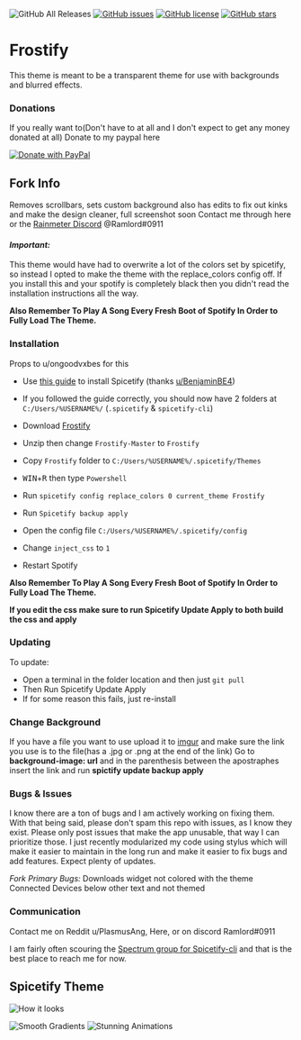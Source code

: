 ![GitHub All Releases](https://img.shields.io/github/downloads/PlasmusAng/Frostify/total) [![GitHub issues](https://img.shields.io/github/issues/Ramlord/Frostify)](https://github.com/PlasmusAng/Frostify/issues) [![GitHub license](https://img.shields.io/github/license/PlasmusAng/Frostify)](https://github.com/PlasmusAng/Frostify) [![GitHub stars](https://img.shields.io/github/stars/PlasmusAng/Frostify)](https://github.com/PlasmusAng/Frostify/stargazers)

# Frostify
This theme is meant to be a transparent theme for use with backgrounds and blurred effects.


### Donations

If you really want to(Don't have to at all and I don't expect to get any money donated at all) Donate to my paypal here

[![Donate with PayPal](https://raw.githubusercontent.com/stefan-niedermann/paypal-donate-button/master/paypal-donate-button.png)](https://www.paypal.me/plasmusang)

## Fork Info
Removes scrollbars, sets custom background
also has edits to fix out kinks and make the design cleaner, full screenshot soon
Contact me through here or the [Rainmeter Discord](https://discord.gg/rainmeter) @Ramlord#0911
#### *Important:*

This theme would have had to overwrite a lot of the colors set by spicetify, so instead I opted to make the theme with the replace_colors config off. If you install this and your spotify is completely black then you didn't read the installation instructions all the way.

**Also Remember To Play A Song Every Fresh Boot of Spotify In Order to Fully Load The Theme.**

### Installation

Props to u/ongoodvxbes for this

* Use [this guide](https://rainmeter.simplecyber.ml/docs/spicetify) to install Spicetify (thanks [u/BenjaminBE4](https://reddit.com/u/BenjaminBE4))

* If you followed the guide correctly, you should now have 2 folders at `C:/Users/%USERNAME%/` (`.spicetify` & `spicetify-cli`)

* Download [Frostify](https://github.com/PlasmusAng/Frostify/releases)

* Unzip then change `Frostify-Master` to `Frostify`

* Copy `Frostify` folder to `C:/Users/%USERNAME%/.spicetify/Themes`

* <kbd>WIN</kbd>+<kbd>R</kbd> then type `Powershell`

* Run `spicetify config replace_colors 0 current_theme Frostify`

* Run `Spicetify backup apply`

* Open the config file `C:/Users/%USERNAME%/.spicetify/config`

* Change `inject_css` to `1`

* Restart Spotify

**Also Remember To Play A Song Every Fresh Boot of Spotify In Order to Fully Load The Theme.**

**If you edit the css make sure to run Spicetify Update Apply to both build the css and apply**

### Updating

To update:

* Open a terminal in the folder location and then just `git pull`
* Then Run Spicetify Update Apply
* If for some reason this fails, just re-install

### Change Background
If you have a file you want to use upload it to [imgur](https://imgur.com/) and make sure the link you use is to the file(has a .jpg or .png at the end of the link)
Go to **background-image: url** and in the parenthesis between the apostraphes insert the link and run **spictify update backup apply**

### Bugs & Issues

I know there are a ton of bugs and I am actively working on fixing them. With that being said, please don't spam this repo with issues, as I know they exist. Please only post issues that make the app unusable, that way I can prioritize those.
I just recently modularized my code using stylus which will make it easier to maintain in the long run and make it easier to fix bugs and add features. Expect plenty of updates.

*Fork Primary Bugs:* 
Downloads widget not colored with the theme
Connected Devices below other text and not themed

### Communication
Contact me on Reddit u/PlasmusAng, Here, or on discord Ramlord#0911


I am fairly often scouring the [Spectrum group for Spicetify-cli](https://spectrum.chat/spicetify?tab=posts) and that is the best place to reach me for now.
## Spicetify Theme
![How it looks](https://github.com/PlasmusAng/Frosted/blob/master/screenshot.png)

![Smooth Gradients](https://media.giphy.com/media/W4WS1dL0pqHwevx6E9/giphy.gif) ![Stunning Animations](https://media.giphy.com/media/QaYmTbpb1v4JlLNUH4/giphy.gif)


